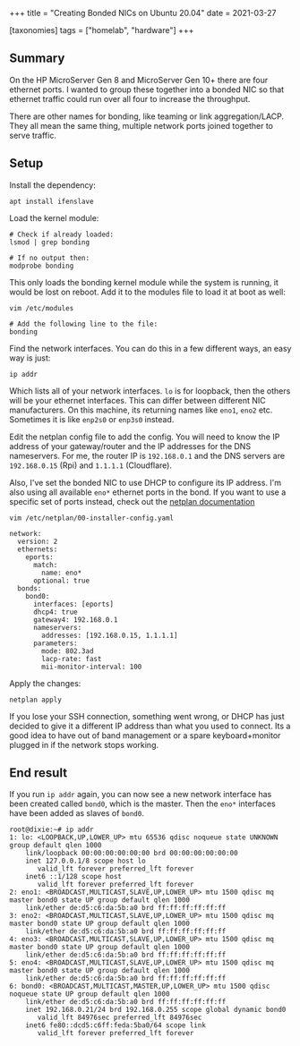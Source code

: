 +++
title = "Creating Bonded NICs on Ubuntu 20.04"
date = 2021-03-27

[taxonomies]
tags = ["homelab", "hardware"]
+++

## Summary

On the HP MicroServer Gen 8 and MicroServer Gen 10+ there are four ethernet ports. I wanted to group these together into a bonded NIC so that ethernet traffic could run over all four to increase the throughput.

There are other names for bonding, like teaming or link aggregation/LACP. They all mean the same thing, multiple network ports joined together to serve traffic.

## Setup

Install the dependency:

```
apt install ifenslave
```

Load the kernel module:

```
# Check if already loaded:
lsmod | grep bonding

# If no output then:
modprobe bonding
```

This only loads the bonding kernel module while the system is running, it would be lost on reboot. Add it to the modules file to load it at boot as well:

```
vim /etc/modules

# Add the following line to the file:
bonding

```

Find the network interfaces. You can do this in a few different ways, an easy way is just:

```
ip addr
```

Which lists all of your network interfaces. `lo` is for loopback, then the others will be your ethernet interfaces. This can differ between different NIC manufacturers. On this machine, its returning names like `eno1`, `eno2` etc. Sometimes it is like `enp2s0` or `enp3s0` instead.

Edit the netplan config file to add the config. You will need to know the IP address of your gateway/router and the IP addresses for the DNS nameservers. For me, the router IP is `192.168.0.1` and the DNS servers are `192.168.0.15` (Rpi) and `1.1.1.1` (Cloudflare).

Also, I've set the bonded NIC to use DHCP to configure its IP address. I'm also using all available `eno*` ethernet ports in the bond. If you want to use a specific set of ports instead, check out the [netplan documentation](https://netplan.io/examples/)

```
vim /etc/netplan/00-installer-config.yaml

network:
  version: 2
  ethernets:
    eports:
      match:
        name: eno*
      optional: true
  bonds:
    bond0:
      interfaces: [eports]
      dhcp4: true
      gateway4: 192.168.0.1
      nameservers:
        addresses: [192.168.0.15, 1.1.1.1]
      parameters:
        mode: 802.3ad
        lacp-rate: fast
        mii-monitor-interval: 100
```

Apply the changes:

```
netplan apply
```

If you lose your SSH connection, something went wrong, or DHCP has just decided to give it a different IP address than what you used to connect. Its a good idea to have out of band management or a spare keyboard+monitor plugged in if the network stops working.

## End result

If you run `ip addr` again, you can now see a new network interface has been created called `bond0`, which is the master. Then the `eno*` interfaces have been added as slaves of `bond0`.

```
root@dixie:~# ip addr
1: lo: <LOOPBACK,UP,LOWER_UP> mtu 65536 qdisc noqueue state UNKNOWN group default qlen 1000
    link/loopback 00:00:00:00:00:00 brd 00:00:00:00:00:00
    inet 127.0.0.1/8 scope host lo
       valid_lft forever preferred_lft forever
    inet6 ::1/128 scope host 
       valid_lft forever preferred_lft forever
2: eno1: <BROADCAST,MULTICAST,SLAVE,UP,LOWER_UP> mtu 1500 qdisc mq master bond0 state UP group default qlen 1000
    link/ether de:d5:c6:da:5b:a0 brd ff:ff:ff:ff:ff:ff
3: eno2: <BROADCAST,MULTICAST,SLAVE,UP,LOWER_UP> mtu 1500 qdisc mq master bond0 state UP group default qlen 1000
    link/ether de:d5:c6:da:5b:a0 brd ff:ff:ff:ff:ff:ff
4: eno3: <BROADCAST,MULTICAST,SLAVE,UP,LOWER_UP> mtu 1500 qdisc mq master bond0 state UP group default qlen 1000
    link/ether de:d5:c6:da:5b:a0 brd ff:ff:ff:ff:ff:ff
5: eno4: <BROADCAST,MULTICAST,SLAVE,UP,LOWER_UP> mtu 1500 qdisc mq master bond0 state UP group default qlen 1000
    link/ether de:d5:c6:da:5b:a0 brd ff:ff:ff:ff:ff:ff
6: bond0: <BROADCAST,MULTICAST,MASTER,UP,LOWER_UP> mtu 1500 qdisc noqueue state UP group default qlen 1000
    link/ether de:d5:c6:da:5b:a0 brd ff:ff:ff:ff:ff:ff
    inet 192.168.0.21/24 brd 192.168.0.255 scope global dynamic bond0
       valid_lft 84976sec preferred_lft 84976sec
    inet6 fe80::dcd5:c6ff:feda:5ba0/64 scope link 
       valid_lft forever preferred_lft forever
```
